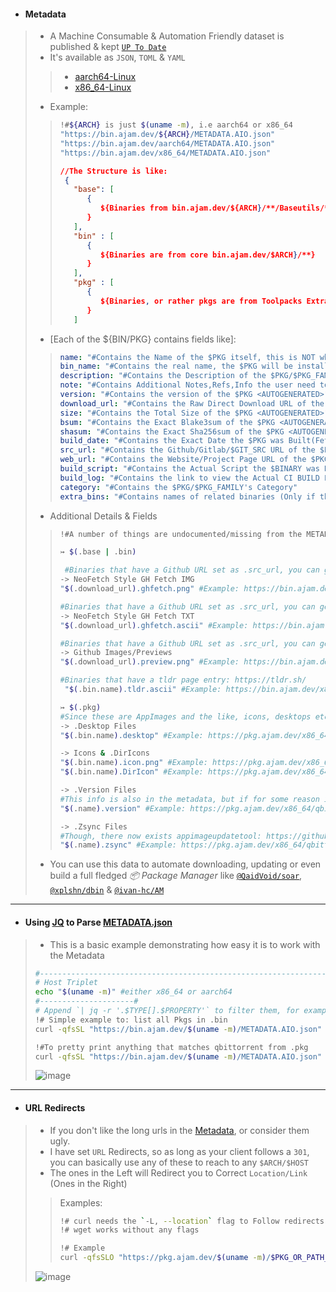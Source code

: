 - #### Metadata
> - A Machine Consumable & Automation Friendly dataset is published & kept [`UP To Date`](https://github.com/Azathothas/Toolpacks/actions/workflows/healthchecks_housekeeping.yaml)
> - It's available as `JSON`, `TOML` & `YAML`
> > - [aarch64-Linux](https://github.com/Azathothas/Toolpacks-Extras/blob/main/aarch64-Linux/METADATA.urls)
> > - [x86_64-Linux](https://github.com/Azathothas/Toolpacks-Extras/blob/main/x86_64-Linux/METADATA.urls)
> - Example:
> > ```bash
> > !#${ARCH} is just $(uname -m), i.e aarch64 or x86_64
> > "https://bin.ajam.dev/${ARCH}/METADATA.AIO.json"
> > "https://bin.ajam.dev/aarch64/METADATA.AIO.json"
> > "https://bin.ajam.dev/x86_64/METADATA.AIO.json"
> > ```
> > ```json
> > //The Structure is like:
> >  {
> >    "base": [
> >       {
> >          ${Binaries from bin.ajam.dev/${ARCH}/**/Baseutils/**}
> >       }
> >    ],
> >    "bin" : [
> >       {
> >          ${Binaries are from core bin.ajam.dev/$ARCH}/**}
> >       }
> >    ],
> >    "pkg" : [
> >       {
> >          ${Binaries, or rather pkgs are from Toolpacks Extras}
> >       }
> >    ]
> > ```
> - [Each of the ${BIN/PKG} contains fields like]:
> > ```YAML
> > name: "#Contains the Name of the $PKG itself, this is NOT what it will/should be Installed as",
> > bin_name: "#Contains the real name, the $PKG will be installed as",
> > description: "#Contains the Description of the $PKG/$PKG_FAMILY [Otherwise EMPTY]",
> > note: "#Contains Additional Notes,Refs,Info the user need to be aware of, of the $PKG/$PKG_FAMILY"
> > version: "#Contains the version of the $PKG <AUTOGENERATED>",
> > download_url: "#Contains the Raw Direct Download URL of the $PKG <AUTOGENERATED>",
> > size: "#Contains the Total Size of the $PKG <AUTOGENERATED>",
> > bsum: "#Contains the Exact Blake3sum of the $PKG <AUTOGENERATED>",
> > shasum: "#Contains the Exact Sha256sum of the $PKG <AUTOGENERATED>",
> > build_date: "#Contains the Exact Date the $PKG was Built(Fetched) & Uploaded",
> > src_url: "#Contains the Github/Gitlab/$GIT_SRC URL of the $PKG/$PKG_FAMILY [Otherwise EMPTY]",
> > web_url: "#Contains the Website/Project Page URL of the $PKG/$PKG_FAMILY [Otherwise EMPTY]",
> > build_script: "#Contains the Actual Script the $BINARY was Built(Fetched) With <AUTOGENERATED>"
> > build_log: "#Contains the link to view the Actual CI BUILD LOG of the $BINARY <AUTOGENERATED>"
> > category: "#Contains the $PKG/$PKG_FAMILY's Category"
> > extra_bins: "#Contains names of related binaries (Only if they belong to same $PKG_FAMILY) of the $PKG/$PKG_FAMILY [Otherwise EMPTY]"
> > ```
> >
> - Additional Details & Fields
> > ```bash
> > !#A number of things are undocumented/missing from the METADATA.AIO files, these are just examples
> >
> > ↣ $(.base | .bin)
> >
> >  #Binaries that have a Github URL set as .src_url, you can get a neofetch style img
> > -> NeoFetch Style GH Fetch IMG 
> > "$(.download_url).ghfetch.png" #Example: https://bin.ajam.dev/x86_64/curl.ghfetch.png
> > 
> > #Binaries that have a Github URL set as .src_url, you can get a neofetch style ascii txt
> > -> NeoFetch Style GH Fetch TXT
> > "$(.download_url).ghfetch.ascii" #Example: https://bin.ajam.dev/x86_64/curl.ghfetch
> >
> > #Binaries that have a Github URL set as .src_url, you can get a preview/thumnail PNG file 
> > -> Github Images/Previews 
> > "$(.download_url).preview.png" #Example: https://bin.ajam.dev/x86_64/curl.preview.png
> >
> > #Binaries that have a tldr page entry: https://tldr.sh/
> >  "$(.bin.name).tldr.ascii" #Example: https://bin.ajam.dev/x86_64/curl.tldr.ascii
> > ```
> >
> > ```bash
> > ↣ $(.pkg)
> > #Since these are AppImages and the like, icons, desktops etc can be fetched
> > -> .Desktop Files
> > "$(.bin.name).desktop" #Example: https://pkg.ajam.dev/x86_64/qbittorrent.desktop
> > 
> > -> Icons & .DirIcons
> > "$(.bin.name).icon.png" #Example: https://pkg.ajam.dev/x86_64/qbittorrent.icon.png
> > "$(.bin.name).DirIcon" #Example: https://pkg.ajam.dev/x86_64/qbittorrent.DirIcon (.DirIcon is a copy of .icon.png, downloading both isn't necessary)
> > 
> > -> .Version Files
> > #This info is also in the metadata, but if for some reason it's not
> > "$(.name).version" #Example: https://pkg.ajam.dev/x86_64/qbittorrent.AppImage.version
> >
> > -> .Zsync Files
> > #Though, there now exists appimageupdatetool: https://github.com/AppImageCommunity/AppImageUpdate, you can still use zsync manually if you need it 
> > "$(.name).zsync" #Example: https://pkg.ajam.dev/x86_64/qbittorrent.AppImage.zsync
> > ```
> - You can use this data to automate downloading, updating or even build a full fledged *📦 Package Manager* like [`@QaidVoid/soar`](https://github.com/QaidVoid/soar), [`@xplshn/dbin`](https://github.com/xplshn/dbin) & [`@ivan-hc/AM`](https://github.com/ivan-hc/AM)
---

- #### Using [JQ](https://jqlang.github.io/jq/manual/) to Parse [METADATA.json](https://pkg.ajam.dev/METADATA.json)
> - This is a basic example demonstrating how easy it is to work with the Metadata
> ```bash
> #-----------------------------------------------------------------------------#
> # Host Triplet
> echo "$(uname -m)" #either x86_64 or aarch64
> #---------------------#
> # Append `| jq -r '.$TYPE[].$PROPERTY'` to filter them, for example:
> !# Simple example to: list all Pkgs in .bin
> curl -qfsSL "https://bin.ajam.dev/$(uname -m)/METADATA.AIO.json" | jq -r '.pkg[] | .name'
>
> !#To pretty print anything that matches qbittorrent from .pkg
> curl -qfsSL "https://bin.ajam.dev/$(uname -m)/METADATA.AIO.json" | jq -r '.pkg[] | select(.name | test("qbittorrent"; "i")) | "---------------------------\n" + (. | to_entries | map("\(.key): \(.value)") | join("\n"))'
> ```
> ![image](https://github.com/user-attachments/assets/79248a8b-1716-4fec-b021-cc04948f0639)
>
---

- #### URL Redirects
> - If you don't like the long urls in the [Metadata](https://huggingface.co/datasets/Azathothas/Toolpacks-Extras/resolve/main/METADATA.json), or consider them ugly.
> - I have set `URL` Redirects, so as long as your client follows a `301`, you can basically use any of these to reach to any `$ARCH/$HOST`
> - The ones in the Left will Redirect you to Correct `Location/Link` (Ones in the Right)
> > Examples:
> > ```bash
> > !# curl needs the `-L, --location` flag to Follow redirects
> > !# wget works without any flags
> >
> > !# Example
> > curl -qfsSLO "https://pkg.ajam.dev/$(uname -m)/$PKG_OR_PATH_TO_PKG"
> >
> > ```
> ![image](https://github.com/user-attachments/assets/26b2fe7a-48ce-4661-b184-13a5e3f3a149)
